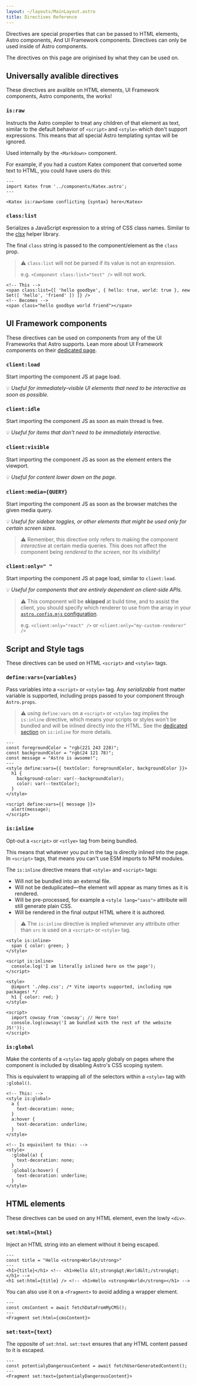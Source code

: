 ```yaml
---
layout: ~/layouts/MainLayout.astro
title: Directives Reference
---
```


Directives are special properties that can be passed to HTML elements, Astro components, And UI Framework components. Directives can only be used inside of Astro components.

The directives on this page are originised by what they can be used on.

## Universally avalible directives

These directives are avalible on HTML elements, UI Framework components, Astro components, the works!

### `is:raw`

Instructs the Astro compiler to treat any children of that element as text, similar to the default behavior of `<script>` and `<style>` which don't support expressions. This means that all special Astro templating syntax will be ignored.

Used internally by the `<Markdown>` component.

For example, if you had a custom Katex component that converted some text to HTML, you could have users do this:
  
```astro
---
import Katex from '../components/Katex.astro';
---

<Katex is:raw>Some conflicting {syntax} here</Katex>
```

### `class:list`

Serializes a JavaScript expression to a string of CSS class names. Similar to the [clsx](https://github.com/lukeed/clsx) helper library.

The final `class` string is passed to the component/element as the `class` prop.

>⚠️ `class:list` will not be parsed if its value is not an expression.
>
> e.g. `<Component class:list="test" />` will not work.

```astro
<!-- This -->
<span class:list={[ 'hello goodbye', { hello: true, world: true }, new Set([ 'hello', 'friend' ]) ]} />
<!-- Becomes -->
<span class="hello goodbye world friend"></span>
```

## UI Framework components

These directives can be used on components from any of the UI Frameworks that Astro supports. Lean more about UI Framework components on their [dedicated page](/en/core-concepts/framework-components).

### `client:load`

Start importing the component JS at page load.

💡 *Useful for immediately-visible UI elements that need to be interactive as soon as possible.*

### `client:idle`

Start importing the component JS as soon as main thread is free.

💡 *Useful for items that don't need to be immediately interactive.*

### `client:visible`

Start importing the component JS as soon as the element enters the viewport.

💡 *Useful for content lower down on the page.*

### `client:media={QUERY}`

Start importing the component JS as soon as the browser matches the given media query.

💡 *Useful for sidebar toggles, or other elements that might be used only for certain screen sizes.*

> ⚠️ Remember, this directive only refers to making the component *interactive* at certain media queries. This does not affect the component being *rendered to the screen*, nor its *visibility*!

### `client:only=" "`

Start importing the component JS at page load, similar to `client:load`.

💡 *Useful for components that are entirely dependent on client-side APIs.* 

>⚠️ This component will be **skipped** at build time, and to assist the client, you should specify which renderer to use from the array in your [`astro.config.mjs` configuration](/en/reference/configuration-reference).
>
> e.g. `<client:only="react" />` or `<client:only="my-custom-renderer" />`

## Script and Style tags

These directives can be used on HTML `<script>` and `<style>` tags.

### `define:vars={variables}`

Pass variables into a `<script>` or `<style>` tag. Any *serializable* front matter variable is supported, including props passed to your component through `Astro.props`.

>⚠️ using `define:vars` on a `<script>` or `<style>` tag implies the `is:inline` directive, which means your scripts or styles won't be bundled and will be inlined directly into the HTML. See the [dedicated section](#isinline) on `is:inline` for more details.

```astro
---
const foregroundColor = "rgb(221 243 228)";
const backgroundColor = "rgb(24 121 78)";
const message = "Astro is awsome!";
---
<style define:vars={{ textColor: foregroundColor, backgroundColor }}>
  h1 {
    background-color: var(--backgroundColor);
    color: var(--textColor);
  }
</style>

<script define:vars={{ message }}>
  alert(message);
</script>
```

### `is:inline`

Opt-out a `<script>` or `<stlye>` tag from being bundled.

This means that whatever you put in the tag is directly inlined into the page. In `<script>` tags, that means you can't use ESM imports to NPM modules.

The `is:inline` directive means that `<style>` and `<script>` tags:

- Will not be bundled into an external file.
- Will not be deduplicated—the element will appear as many times as it is rendered.
- Will be pre-processed, for example a `<style lang="sass">` attribute will still generate plain CSS.
- Will be rendered in the final output HTML where it is authored.

> ⚠️ The `is:inline` directive is implied whenever any attribute other than `src` is used on a `<script>` or `<style>` tag.

```astro
<style is:inline>
  span { color: green; }
</style>

<script is:inline>
  console.log('I am literally inlined here on the page');
</script>

<style>
  @import './dep.css'; /* Vite imports supported, including npm packages! */
  h1 { color: red; }
</style>

<script>
  import cowsay from 'cowsay'; // Here too!
  console.log(cowsay('I am bundled with the rest of the website JS!'));
</script>
```

### `is:global`

Make the contents of a `<style>` tag apply globaly on pages where the component is included by disabling Astro's CSS scoping system.

This is equivalent to wrapping all of the selectors within a `<style>` tag with `:global()`.

```astro
<!-- This: -->
<style is:global>
  a {
    text-decoration: none;
  }
  a:hover {
    text-decoration: underline;
  }
</style>

<!-- Is equivilent to this: -->
<style>
  :global(a) {
    text-decoration: none;
  }
  :global(a:hover) {
    text-decoration: underline;
  }
</style>
```

## HTML elements

These directives can be used on any HTML element, even the lowly `<div>`.

### `set:html={html}`

Inject an HTML string into an element without it being escaped.

```astro
---
const title = "Hello <strong>World</strong>"
---
<h1>{title}</h1> <!-- <h1>Hello &lt;strong&gt;World&lt;/strong&gt;</h1> -->
<h1 set:html={title} /> <!-- <h1>Hello <strong>World</strong></h1> -->
```

You can also use it on a `<Fragment>` to avoid adding a wrapper element.

```astro
---
const cmsContent = await fetchDataFromMyCMS();
---
<Fragment set:html={cmsContent}>
```

### `set:text={text}`

The opposite of `set:html`. `set:text` ensures that any HTML content passed to it is escaped.

```astro
---
const potentialyDangerousContent = await fetchUserGeneratedContent();
---
<Fragment set:text={potentialyDangerousContent}>
```
